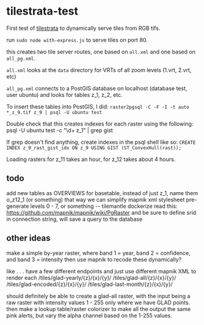 # tilestrata-test

First test of [tilestrata](https://github.com/naturalatlas/tilestrata) to dynamically serve tiles from RGB tifs.

run `sudo node with-express.js` to serve tiles on port 80.

this creates two tile server routes, one based on `all.xml` and one based on `all_pg.xml`.

`all.xml` looks at the `data` directory for VRTs of all zoom levels (1.vrt, 2.vrt, etc)

`all_pg.xml` connects to a PostGIS database on localhost (database test, user ubuntu) and looks for tables z_1, z_2, etc.

To insert these tables into PostGIS, I did:
`raster2pgsql -C -F -I -t auto *_z_9.tif z_9 | psql -U ubuntu test`

Double check that this creates indexes for each raster using the following:
psql -U ubuntu test -c "\d+ z_1" | grep gist

If grep doesn't find anything, create indexes in the psql shell like so:
`CREATE INDEX z_9_rast_gist_idx ON z_9 USING GIST (ST_ConvexHull(rast));`

Loading rasters for z_11 takes an hour, for z_12 takes about 4 hours.

## todo
add new tables as OVERVIEWS for basetable, instead of just z_1, name them o_z12_1 (or something)
that way we can simplify mapnik xml stylesheet
pre-generate levels 0 - 7, or something -- tilemantle
dockerize
read this: https://github.com/mapnik/mapnik/wiki/PgRaster
and be sure to define srid in connection string, will save a query to the database

## other ideas
make a simple by-year raster, where band 1 = year, band 2 = confidence, and band 3 = intensity
then use mapnik to recode these dynamically?

like . . . have a few different endpoints and just use different mapnik XML to render each
	/tiles/glad-yearly/{z}/{x}/{y}/
	/tiles/glad-all/{z}/{x}/{y}/
	/tiles/glad-encoded/{z}/{x}/{y}/
	/tiles/glad-last-month/{z}/{x}/{y}/
	
should definitely be able to create a glad-all raster, with the input being a raw raster with intensity values 1 - 255 only where we have GLAD points. then make a lookup table/raster colorizer to make all the output the same pink alerts, but vary the alpha channel based on the 1-255 values.
